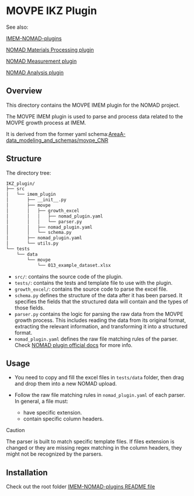 # MOVPE IKZ Plugin

See also:

[IMEM-NOMAD-plugins](https://github.com/IMEM-CNR-Parma/IMEM-NOMAD-plugins)

[NOMAD Materials Processing plugin](https://github.com/FAIRmat-NFDI/nomad-material-processing)

[NOMAD Measurement plugin](https://github.com/FAIRmat-NFDI/nomad-measurements)

[NOMAD Analysis plugin](https://github.com/FAIRmat-NFDI/nomad-analysis)

## Overview

This directory contains the MOVPE IMEM plugin for the NOMAD project.

The MOVPE IMEM plugin is used to parse and process data related to the MOVPE growth process at IMEM.

It is derived from the former yaml schema:[AreaA-data_modeling_and_schemas/movpe_CNR](https://github.com/FAIRmat-NFDI/AreaA-data_modeling_and_schemas/tree/main/movpe_CNR)

## Structure

The directory tree:

```bash
IKZ_plugin/
├── src
│   └── imem_plugin
│       ├── __init__.py
│       ├── movpe
│       │   ├── growth_excel
│       │   │   ├── nomad_plugin.yaml
│       │   │   └── parser.py
│       │   ├── nomad_plugin.yaml
│       │   └── schema.py
│       ├── nomad_plugin.yaml
│       └── utils.py
└── tests
    └── data
        └── movpe
            └── 013_example_dataset.xlsx
```

- `src/`: contains the source code of the plugin.
- `tests/`: contains the tests and template file to use with the plugin.
- `growth_excel/`: contains the source code to parse the excel file.
- `schema.py` defines the structure of the data after it has been parsed. It specifies the fields that the structured data will contain and the types of those fields.
- `parser.py` contains the logic for parsing the raw data from the MOVPE growth process. This includes reading the data from its original format, extracting the relevant information, and transforming it into a structured format.
- `nomad_plugin.yaml` defines the raw file matching rules of the parser. Check [NOMAD plugin official docs](https://nomad-lab.eu/prod/v1/staging/docs/howto/customization/plugins_dev.html#parser-plugin-metadata) for more info.

## Usage

- You need to copy and fill the excel files in `tests/data` folder, then drag and drop them into a new NOMAD upload.

- Follow the raw file matching rules in `nomad_plugin.yaml` of each parser. In general, a file must:
  - have specific extension.
  - contain specific column headers.

> [!CAUTION]
> The parser is built to match specific template files. If files extension is changed or they are missing regex matching in the column headers, they might not be recognized by the parsers.


## Installation

Check out the root folder [IMEM-NOMAD-plugins README file](https://github.com/IMEM-CNR-Parma/IMEM-NOMAD-plugins)